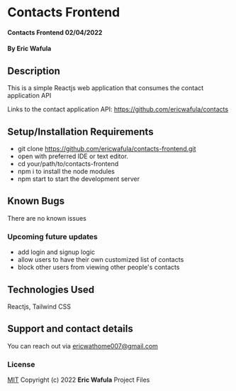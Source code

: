 # Contacts Frontend
#### Contacts Frontend 02/04/2022
#### By Eric Wafula
## Description
This is a simple Reactjs web application that consumes the contact application API

Links to the contact application API:
https://github.com/ericwafula/contacts

## Setup/Installation Requirements
* git clone https://github.com/ericwafula/contacts-frontend.git
* open with preferred IDE or text editor.
* cd your/path/to/contacts-frontend
* npm i to install the node modules
* npm start to start the development server
## Known Bugs
There are no known issues
### Upcoming future updates
* add login and signup logic
* allow users to have their own customized list of contacts
* block other users from viewing other people's contacts
## Technologies Used
Reactjs, Tailwind CSS
## Support and contact details
You can reach out via ericwathome007@gmail.com
### License
[MIT](license.txt)
Copyright (c) 2022 **Eric Wafula** Project Files
